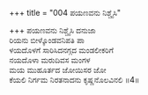 +++
title = "004 ಪಯಣವನು ನಿಶ್ಚೈಸಿ"

+++
ಪಯಣವನು ನಿಶ್ಚೈಸಿ ದನುಜಾ   
ರಿಯನು ಬೀಳ್ಕೊಂಡವನಿಪತಿ ಪಾ   
ಳಯದೊಳಗೆ ಸಾರಿಸಿದನಗ್ಗದ ಮಂಡಲೀಕರಿಗೆ   
ನಯದೊಳಾ ಮರುದಿವಸ ಮಂಗಳ   
ಮಯ ಮುಹೂರ್ತದ ಜೋಯಿಸರ ಜೋ   
ಕೆಯಲಿ ನಿರ್ಗಮ ನಿರತನಾದನು ಕೃಷ್ಣನೊಲವಿನಲಿ    ॥4॥